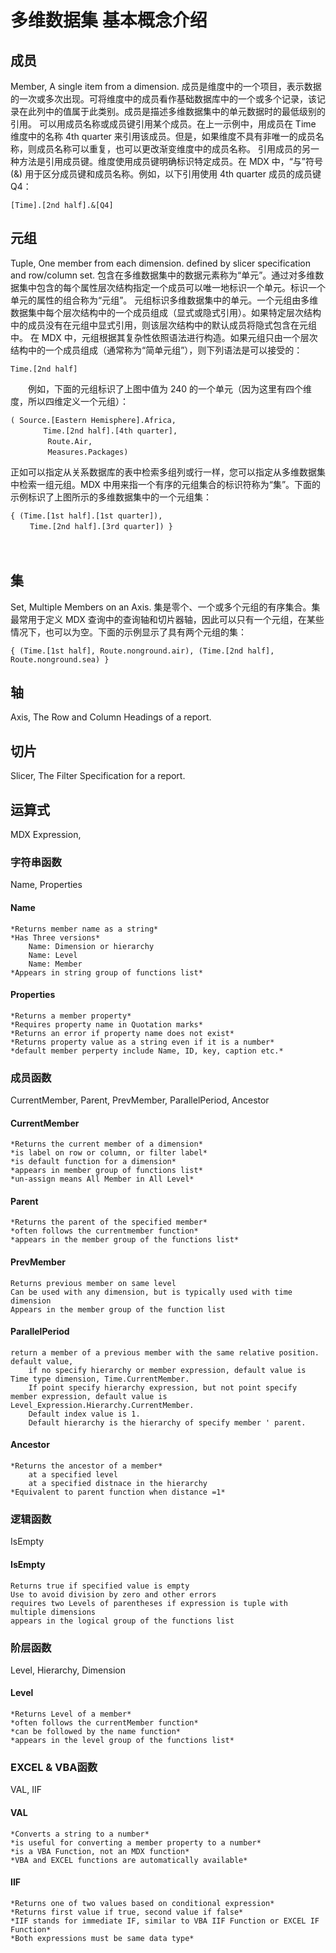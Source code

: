 # 多维数据集 基本概念介绍 #

## 成员 ##
Member, A single item from a dimension.
成员是维度中的一个项目，表示数据的一次或多次出现。可将维度中的成员看作基础数据库中的一个或多个记录，该记录在此列中的值属于此类别。成员是描述多维数据集中的单元数据时的最低级别的引用。
可以用成员名称或成员键引用某个成员。在上一示例中，用成员在 Time 维度中的名称 4th quarter 来引用该成员。但是，如果维度不具有非唯一的成员名称，则成员名称可以重复，也可以更改渐变维度中的成员名称。
引用成员的另一种方法是引用成员键。维度使用成员键明确标识特定成员。在 MDX 中，“与”符号 (&) 用于区分成员键和成员名称。例如，以下引用使用 4th quarter 成员的成员键 Q4： 
```
[Time].[2nd half].&[Q4]
```


## 元组 ##
Tuple, One member from each dimension. defined by slicer specification and row/column set. 
包含在多维数据集中的数据元素称为“单元”。通过对多维数据集中包含的每个属性层次结构指定一个成员可以唯一地标识一个单元。标识一个单元的属性的组合称为“元组”。
元组标识多维数据集中的单元。一个元组由多维数据集中每个层次结构中的一个成员组成（显式或隐式引用）。如果特定层次结构中的成员没有在元组中显式引用，则该层次结构中的默认成员将隐式包含在元组中。 
在 MDX 中，元组根据其复杂性依照语法进行构造。如果元组只由一个层次结构中的一个成员组成（通常称为“简单元组”），则下列语法是可以接受的：
```
Time.[2nd half] 
```
　　例如，下面的元组标识了上图中值为 240 的一个单元（因为这里有四个维度，所以四维定义一个元组）：
```
( Source.[Eastern Hemisphere].Africa, 
	　　Time.[2nd half].[4th quarter],
	　　 Route.Air,
	　　 Measures.Packages)
```

正如可以指定从关系数据库的表中检索多组列或行一样，您可以指定从多维数据集中检索一组元组。MDX 中用来指一个有序的元组集合的标识符称为“集”。下面的示例标识了上图所示的多维数据集中的一个元组集：

```
{ (Time.[1st half].[1st quarter]),
　　 Time.[2nd half].[3rd quarter]) }
```
　

## 集 ##
Set, Multiple Members on an Axis.
集是零个、一个或多个元组的有序集合。集最常用于定义 MDX 查询中的查询轴和切片器轴，因此可以只有一个元组，在某些情况下，也可以为空。下面的示例显示了具有两个元组的集：
```
{ (Time.[1st half], Route.nonground.air), (Time.[2nd half], Route.nonground.sea) }
```

## 轴 ##
Axis, The Row and Column Headings of a report.

## 切片 ##
Slicer, The Filter Specification for a report.

## 运算式 ##
MDX Expression, 
### 字符串函数 ###
Name, Properties
#### Name ####
	*Returns member name as a string*
	*Has Three versions*
		Name: Dimension or hierarchy
		Name: Level
		Name: Member
	*Appears in string group of functions list*
#### Properties ####
	*Returns a member property*
	*Requires property name in Quotation marks*
	*Returns an error if property name does not exist*
	*Returns property value as a string even if it is a number*
	*default member perperty include Name, ID, key, caption etc.*
### 成员函数 ###
CurrentMember, Parent, PrevMember, ParallelPeriod, Ancestor
#### CurrentMember ####
	*Returns the current member of a dimension*
	*is label on row or column, or filter label*
	*is default function for a dimension*
	*appears in member group of functions list*
	*un-assign means All Member in All Level*
#### Parent ####
	*Returns the parent of the specified member*
	*often follows the currentmember function*
	*appears in the member group of the functions list*
#### PrevMember ####
	Returns previous member on same level
	Can be used with any dimension, but is typically used with time dimension
	Appears in the member group of the function list
#### ParallelPeriod ####
	return a member of a previous member with the same relative position.
	default value,
		if no specify hierarchy or member expression, default value is Time type dimension, Time.CurrentMember.
		If point specify hierarchy expression, but not point specify member expression, default value is Level_Expression.Hierarchy.CurrentMember.
		Default index value is 1. 
		Default hierarchy is the hierarchy of specify member ' parent. 
#### Ancestor ####
	*Returns the ancestor of a member*
		at a specified level
		at a specified distnace in the hierarchy
	*Equivalent to parent function when distance =1*

### 逻辑函数 ###
IsEmpty
#### IsEmpty ####
	Returns true if specified value is empty
	Use to avoid division by zero and other errors
	requires two Levels of parentheses if expression is tuple with multiple dimensions
	appears in the logical group of the functions list
### 阶层函数 ###
Level, Hierarchy, Dimension
#### Level ####
	*Returns Level of a member*
	*often follows the currentMember function*
	*can be followed by the name function*
	*appears in the level group of the functions list*
### EXCEL & VBA函数 ###
VAL, IIF
#### VAL ####
	*Converts a string to a number*
	*is useful for converting a member property to a number*
	*is a VBA Function, not an MDX function*
	*VBA and EXCEL functions are automatically available*
#### IIF ####	
	*Returns one of two values based on conditional expression*
	*Returns first value if true, second value if false*
	*IIF stands for immediate IF, similar to VBA IIF Function or EXCEL IF Function*
	*Both expressions must be same data type*

